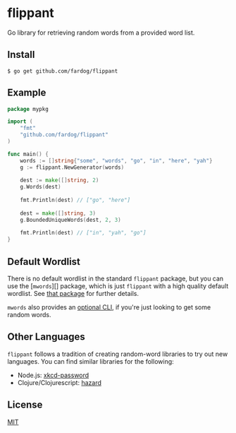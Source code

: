 # flippant

Go library for retrieving random words from a provided word list.

## Install

```
$ go get github.com/fardog/flippant
```

## Example

```go 
package mypkg

import (
    "fmt"
    "github.com/fardog/flippant"
)

func main() {
    words := []string{"some", "words", "go", "in", "here", "yah"}
    g := flippant.NewGenerator(words)
    
    dest := make([]string, 2)
    g.Words(dest)
    
    fmt.Println(dest) // ["go", "here"]
    
    dest = make([]string, 3)
    g.BoundedUniqueWords(dest, 2, 3)
    
    fmt.Println(dest) // ["in", "yah", "go"]
}
```

## Default Wordlist

There is no default wordlist in the standard `flippant` package, but you can 
use the [`mwords`][] package, which is just `flippant` with a high quality
default wordlist. See [that package][mwords] for further details.

`mwords` also provides an [optional CLI][cli], if you're just looking to get
some random words.

## Other Languages

`flippant` follows a tradition of creating random-word libraries to try out
new languages. You can find similar libraries for the following:

- Node.js: [xkcd-password][]
- Clojure/Clojurescript: [hazard][]

## License

[MIT](./LICENSE)

[xkcd-password]: https://github.com/fardog/node-xkcd-password
[hazard]: https://github.com/fardog/hazard
[mwords]: https://github.com/fardog/flippant/blob/master/mwords
[cli]: https://github.com/fardog/flippant/blob/master/mwords#optional-cli
